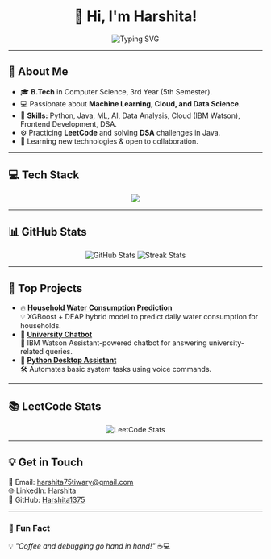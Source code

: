 <h1 align="center">👋 Hi, I'm Harshita!</h1>

<p align="center">
  <img src="https://readme-typing-svg.demolab.com?font=Fira+Code&size=22&duration=4000&pause=500&center=true&vCenter=true&width=500&lines=Machine+Learning+Enthusiast;Full-stack+Developer;AI+%7C+Cloud+%7C+Data+Science;Open+to+collaboration+%26+new+opportunities!" alt="Typing SVG" />
</p>

---

## 🌟 **About Me**
- 🎓 **B.Tech** in Computer Science, 3rd Year (5th Semester).
- 💻 Passionate about **Machine Learning, Cloud, and Data Science**.
- 🎯 **Skills:** Python, Java, ML, AI, Data Analysis, Cloud (IBM Watson), Frontend Development, DSA.
- ⚙️ Practicing **LeetCode** and solving **DSA** challenges in Java.
- 🌱 Learning new technologies & open to collaboration.

---

## 💻 **Tech Stack**
<p align="center">
  <img src="https://skillicons.dev/icons?i=python,java,tensorflow,github,git,vscode,html,css,js,r" />
</p>

---

## 📊 **GitHub Stats**
<p align="center">
  <img src="https://github-readme-stats.vercel.app/api?username=Harshita1375&show_icons=true&theme=radical" alt="GitHub Stats" />
  <img src="https://github-readme-streak-stats.herokuapp.com/?user=Harshita1375&theme=radical" alt="Streak Stats" />
</p>

---

## 🚀 **Top Projects**
- 🔥 [**Household Water Consumption Prediction**](https://github.com/Harshita1375/Household_water_consumption_pattern)  
   💡 XGBoost + DEAP hybrid model to predict daily water consumption for households.  
- 🤖 [**University Chatbot**](https://github.com/Harshita1375/University-Chatbot)  
   💬 IBM Watson Assistant-powered chatbot for answering university-related queries.  
- 🐍 [**Python Desktop Assistant**](https://github.com/Harshita1375/Desktop-Assistant)  
   🛠️ Automates basic system tasks using voice commands.

---

## 📚 **LeetCode Stats**
<p align="center">
  <img src="https://leetcard.jacoblin.cool/harshi9tiwary?ext=heatmap" alt="LeetCode Stats" />
</p>


---

## 💡 **Get in Touch**
📧 Email: [harshita75tiwary@gmail.com](mailto:harshita75tiwary@gmail.com)  
🌐 LinkedIn: [Harshita]([linkedin.com/in/harshita-tiwary-523739252/](https://www.linkedin.com/in/harshita-tiwary-523739252/))  
🐙 GitHub: [Harshita1375](https://github.com/Harshita1375)

---

### 🎯 **Fun Fact**
💡 *"Coffee and debugging go hand in hand!"* ☕💻
